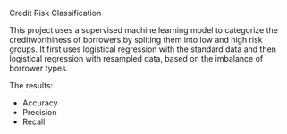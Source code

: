 Credit Risk Classification

This project uses a supervised machine learning model to categorize the creditworthiness of borrowers by spliting them into low and high risk groups. It first uses logistical regression with the standard data and then logistical regression with resampled data, based on the imbalance of borrower types.

The results:
- Accuracy
- Precision
- Recall


